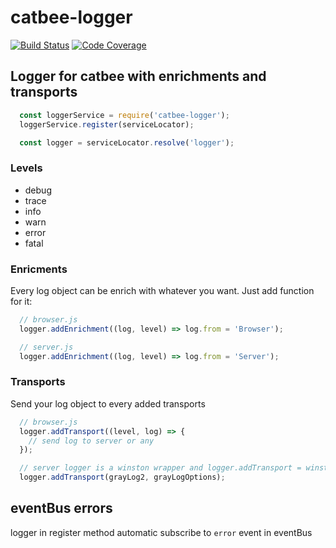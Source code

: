 # catbee-logger

[![Build Status][travis-img]][travis-url]
[![Code Coverage][codecov-img]][codecov-url]

## Logger for catbee with enrichments and transports
``` js
  const loggerService = require('catbee-logger');
  loggerService.register(serviceLocator);

  const logger = serviceLocator.resolve('logger');
```

### Levels
- debug
- trace
- info
- warn
- error
- fatal

### Enricments
Every log object can be enrich with whatever you want. Just add function for it:
``` js
  // browser.js
  logger.addEnrichment((log, level) => log.from = 'Browser');

  // server.js
  logger.addEnrichment((log, level) => log.from = 'Server');
```

### Transports
Send your log object to every added transports
``` js
  // browser.js
  logger.addTransport((level, log) => {
    // send log to server or any
  });

  // server logger is a winston wrapper and logger.addTransport = winstonLogger.add
  logger.addTransport(grayLog2, grayLogOptions);
```

## eventBus errors
logger in register method automatic subscribe to `error` event in eventBus

[travis-img]: https://travis-ci.org/catbee/catbee-logger.svg?branch=master
[travis-url]: https://travis-ci.org/catbee/catbee-logger

[codecov-img]: https://codecov.io/github/catbee/catbee-logger/coverage.svg?branch=master
[codecov-url]: https://codecov.io/github/catbee/catbee-logger?branch=master
